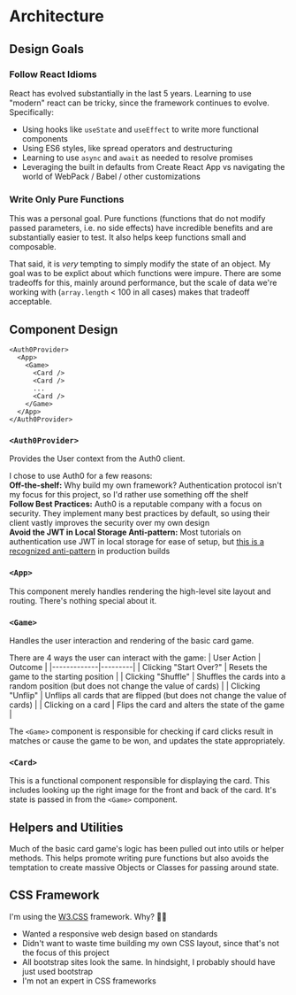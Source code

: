 # Architecture

## Design Goals

### Follow React Idioms

React has evolved substantially in the last 5 years. Learning to use "modern" react can be tricky, since the framework continues to evolve. Specifically:

- Using hooks like `useState` and `useEffect` to write more functional components
- Using ES6 styles, like spread operators and destructuring
- Learning to use `async` and `await` as needed to resolve promises
- Leveraging the built in defaults from Create React App vs navigating the world of WebPack / Babel / other customizations

### Write Only Pure Functions

This was a personal goal. Pure functions (functions that do not modify passed parameters, i.e. no side effects) have incredible benefits and are substantially easier to test. It also helps keep functions small and composable.

That said, it is _very_ tempting to simply modify the state of an object. My goal was to be explict about which functions were impure. There are some tradeoffs for this, mainly around performance, but the scale of data we're working with (`array.length` < 100 in all cases) makes that tradeoff acceptable.

## Component Design

```JSX
<Auth0Provider>
  <App>
    <Game>
      <Card />
      <Card />
      ...
      <Card />
    </Game>
  </App>
</Auth0Provider>
```

### `<Auth0Provider>`

Provides the User context from the Auth0 client.

I chose to use Auth0 for a few reasons:<br>
**Off-the-shelf:** Why build my own framework? Authentication protocol isn't my focus for this project, so I'd rather use something off the shelf<br>
**Follow Best Practices:** Auth0 is a reputable company with a focus on security. They implement many best practices by default, so using their client vastly improves the security over my own design<br>
**Avoid the JWT in Local Storage Anti-pattern:** Most tutorials on authentication use JWT in local storage for ease of setup, but [this is a recognized anti-pattern](https://www.rdegges.com/2018/please-stop-using-local-storage/) in production builds

### `<App>`

This component merely handles rendering the high-level site layout and routing. There's nothing special about it.

### `<Game>`

Handles the user interaction and rendering of the basic card game.

There are 4 ways the user can interact with the game:
| User Action | Outcome |
|-------------|---------|
| Clicking "Start Over?" | Resets the game to the starting position |
| Clicking "Shuffle" | Shuffles the cards into a random position (but does not change the value of cards) |
| Clicking "Unflip" | Unflips all cards that are flipped (but does not change the value of cards) |
| Clicking on a card | Flips the card and alters the state of the game |

The `<Game>` component is responsible for checking if card clicks result in matches or cause the game to be won, and updates the state appropriately.

### `<Card>`

This is a functional component responsible for displaying the card. This includes looking up the right image for the front and back of the card. It's state is passed in from the `<Game>` component.

## Helpers and Utilities

Much of the basic card game's logic has been pulled out into utils or helper methods. This helps promote writing pure functions but also avoids the temptation to create massive Objects or Classes for passing around state.

## CSS Framework

I'm using the [W3.CSS](https://www.w3schools.com/w3css/default.asp) framework. Why? 🤷‍♂️

- Wanted a responsive web design based on standards
- Didn't want to waste time building my own CSS layout, since that's not the focus of this project
- All bootstrap sites look the same. In hindsight, I probably should have just used bootstrap
- I'm not an expert in CSS frameworks
